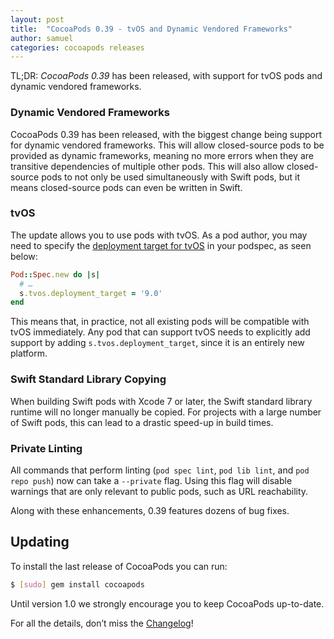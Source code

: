 ```yaml
---
layout: post
title:  "CocoaPods 0.39 - tvOS and Dynamic Vendored Frameworks"
author: samuel
categories: cocoapods releases
---
```


TL;DR: _CocoaPods 0.39_ has been released, with support for tvOS pods and dynamic vendored frameworks.

<!-- more -->

### Dynamic Vendored Frameworks

CocoaPods 0.39 has been released, with the biggest change being support for dynamic vendored frameworks.
This will allow closed-source pods to be provided as dynamic frameworks, meaning no more errors when they are transitive dependencies of multiple other pods.
This will also allow closed-source pods to not only be used simultaneously with Swift pods, but it means closed-source pods can even be written in Swift.


### tvOS

The update allows you to use pods with tvOS.
As a pod author, you may need to specify the [deployment target
for tvOS](https://guides.cocoapods.org/syntax/podspec.html#tvos) in your podspec, as seen below:

```ruby
Pod::Spec.new do |s|
  # …
  s.tvos.deployment_target = '9.0'
end
```

This means that, in practice, not all existing pods will be compatible with tvOS immediately.
Any pod that can support tvOS needs to explicitly add support by adding `s.tvos.deployment_target`, since it is an entirely new platform.

### Swift Standard Library Copying

When building Swift pods with Xcode 7 or later, the Swift standard library runtime will no longer manually be copied.
For projects with a large number of Swift pods, this can lead to a drastic speed-up in build times.

### Private Linting

All commands that perform linting (`pod spec lint`, `pod lib lint`, and
`pod repo push`) now can take a `--private` flag.
Using this flag will disable warnings that are only relevant to public pods,
such as URL reachability.

Along with these enhancements, 0.39 features dozens of bug fixes.

## Updating

To install the last release of CocoaPods you can run:

```bash
$ [sudo] gem install cocoapods
```

Until version 1.0 we strongly encourage you to keep CocoaPods up-to-date.

For all the details, don’t miss the
[Changelog](https://github.com/CocoaPods/CocoaPods/releases/tag/0.39.0)!
